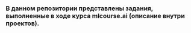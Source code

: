 ### В данном репозитории представлены задания, выполненные в ходе курса mlcourse.ai (описание внутри проектов).
